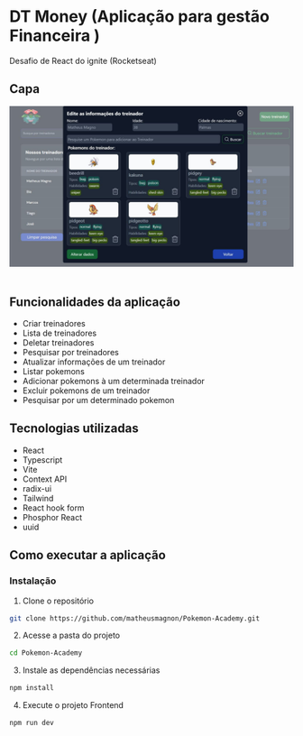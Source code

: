 # DT Money (Aplicação para gestão Financeira )

Desafio de React do ignite (Rocketseat)

## Capa

<img src="./src/assets/Capa.JPG" /> <br/> <br/>


## Funcionalidades da aplicação

- Criar treinadores 
- Lista de treinadores
- Deletar treinadores
- Pesquisar por treinadores
- Atualizar informações de um treinador
- Listar pokemons
- Adicionar pokemons à um determinada treinador
- Excluir pokemons de um treinador
- Pesquisar por um determinado pokemon


## Tecnologias utilizadas

- React
- Typescript
- Vite
- Context API
- radix-ui
- Tailwind
- React hook form
- Phosphor React
- uuid

## Como executar a aplicação

### Instalação

1. Clone o repositório

```bash
git clone https://github.com/matheusmagnon/Pokemon-Academy.git
```

2. Acesse a pasta do projeto

```bash
cd Pokemon-Academy
```

3. Instale as dependências necessárias

```bash
npm install
```

4. Execute o projeto Frontend

```bash
npm run dev
```
